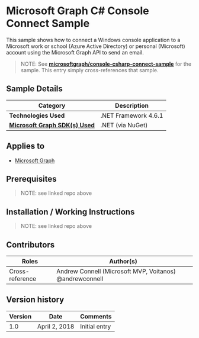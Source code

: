# Microsoft Graph C# Console Connect Sample

This sample shows how to connect a Windows console application to a Microsoft work or school (Azure Active Directory) or personal (Microsoft) account using the Microsoft Graph API to send an email.

> NOTE: See **[microsoftgraph/console-csharp-connect-sample](https://github.com/microsoftgraph/console-csharp-connect-sample)** for the sample. This entry simply cross-references that sample.

## Sample Details

|               Category               |     Description      |
| ------------------------------------ | -------------------- |
| **Technologies Used**                | .NET Framework 4.6.1 |
| **[Microsoft Graph SDK(s) Used][1]** | .NET (via NuGet)     |

## Applies to

* [Microsoft Graph](https://developer.microsoft.com/en-us/graph)

## Prerequisites

> NOTE: see linked repo above

## Installation / Working Instructions

> NOTE: see linked repo above

## Contributors

|      Roles      |                        Author(s)                        |
| --------------- | ------------------------------------------------------- |
| Cross-reference | Andrew Connell (Microsoft MVP, Voitanos) @andrewconnell |

## Version history

| Version |     Date      |   Comments    |
| ------- | ------------- | ------------- |
| 1.0     | April 2, 2018 | Initial entry |

[1]: https://developer.microsoft.com/en-us/graph/code-samples-and-sdks